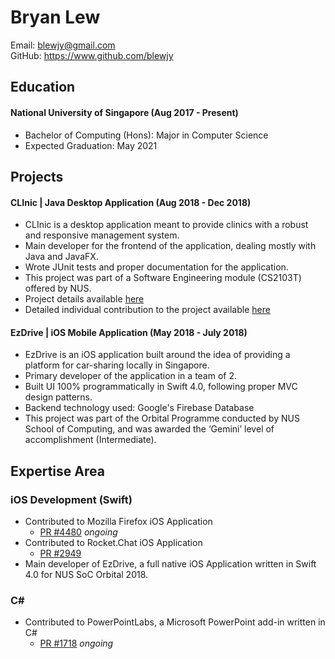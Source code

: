 # Bryan Lew

Email: blewjy@gmail.com <br>
GitHub: https://www.github.com/blewjy <br>

## Education

#### National University of Singapore (Aug 2017 - Present)
- Bachelor of Computing (Hons): Major in Computer Science
- Expected Graduation: May 2021

## Projects

#### CLInic | Java Desktop Application (Aug 2018 - Dec 2018)
- CLInic is a desktop application meant to provide clinics with a robust and responsive management system.
- Main developer for the frontend of the application, dealing mostly with Java and JavaFX.
- Wrote JUnit tests and proper documentation for the application.
- This project was part of a Software Engineering module (CS2103T) offered by NUS.
- Project details available [here](https://github.com/CS2103-AY1819S1-W16-4/main)
- Detailed individual contribution to the project available [here](https://cs2103-ay1819s1-w16-4.github.io/main/team/blewjy.html)

#### EzDrive | iOS Mobile Application (May 2018 - July 2018)
- EzDrive is an iOS application built around the idea of providing a platform for car-sharing locally in Singapore.
- Primary developer of the application in a team of 2.
- Built UI 100% programmatically in Swift 4.0, following proper MVC design patterns.
- Backend technology used: Google's Firebase Database
- This project was part of the Orbital Programme conducted by NUS School of Computing, and was awarded the ‘Gemini’ level of accomplishment (Intermediate).

## Expertise Area

### iOS Development (Swift)
- Contributed to Mozilla Firefox iOS Application
    - [PR #4480](https://github.com/mozilla-mobile/firefox-ios/pull/4480) *ongoing*
- Contributed to Rocket.Chat iOS Application
    - [PR #2949](https://github.com/RocketChat/Rocket.Chat.iOS/pull/2494)
- Main developer of EzDrive, a full native iOS Application written in Swift 4.0 for NUS SoC Orbital 2018.

### C#
- Contributed to PowerPointLabs, a Microsoft PowerPoint add-in written in C#
    - [PR #1718](https://github.com/PowerPointLabs/PowerPointLabs/pull/1730) *ongoing*